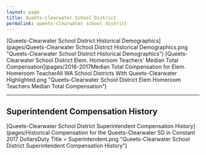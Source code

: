 ```yaml
---
layout: page
title: Queets-Clearwater School District
permalink: queets-clearwater school district
---
```



[Queets-Clearwater School District Historical Demographics](pages/Queets-Clearwater School District Historical Demographics.png "Queets-Clearwater School District Historical Demographics")
[Queets-Clearwater School District Elem. Homeroom Teachers' Median Total Compensation](pages/2016-2017Median Total Compensation for Elem. Homeroom TeacherAll WA School Districts With Queets-Clearwater Highlighted.png "Queets-Clearwater School District Elem Homeroom Teachers Median Total Compensation")


___

## Superintendent Compensation History

[Queets-Clearwater School District Superintendent Compensation History](pages/Historical Compensation for the Queets-Clearwater SD in Constant 2017 DollarsDuty Title = Superintendent.png "Queets-Clearwater School District Superintendent Compensation History")

